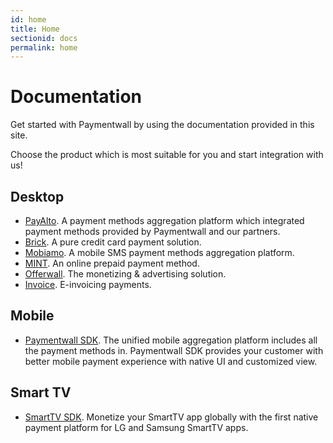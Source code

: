 ```yaml
---
id: home
title: Home
sectionid: docs
permalink: home
---
```


# Documentation

Get started with Paymentwall by using the documentation provided in this site.  

Choose the product which is most suitable for you and start integration with us!

## Desktop

- [PayAlto](/paymentwall.github.io/payalto-home). A payment methods aggregation platform which integrated payment methods provided by Paymentwall and our partners.
- [Brick](/paymentwall.github.io/brick-home). A pure credit card payment solution.
- [Mobiamo](/paymentwall.github.io/about-mobiamo). A mobile SMS payment methods aggregation platform.
- [MINT](/paymentwall.github.io/mint-home). An online prepaid payment method.
- [Offerwall](/paymentwall.github.io/offerwall-home). The monetizing & advertising solution.
- [Invoice](/paymentwall.github.io/invoice). E-invoicing payments. 

## Mobile

- [Paymentwall SDK](/paymentwall.github.io/mobile-sdk). The unified mobile aggregation platform includes all the payment methods in. Paymentwall SDK provides your customer with better mobile payment experience with native UI and customized view.

## Smart TV

- [SmartTV SDK](/paymentwall.github.io/smarttv-sdk). Monetize your SmartTV app globally with the first native payment platform for LG and Samsung SmartTV apps.
